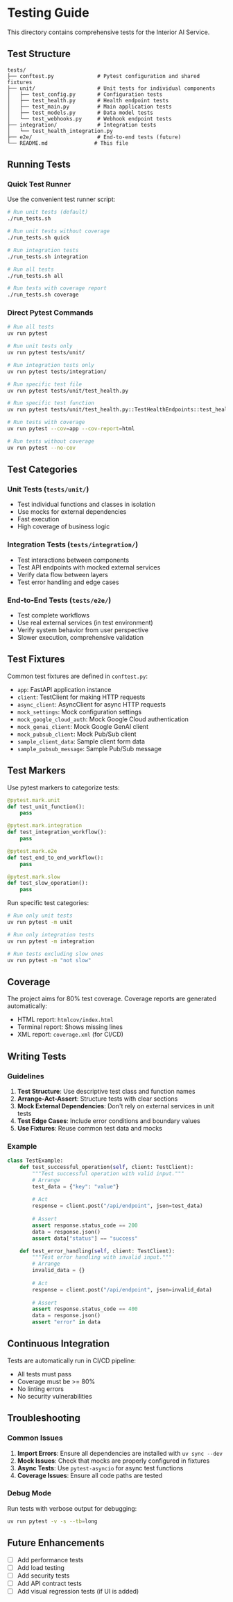 # Testing Guide

This directory contains comprehensive tests for the Interior AI Service.

## Test Structure

```
tests/
├── conftest.py              # Pytest configuration and shared fixtures
├── unit/                    # Unit tests for individual components
│   ├── test_config.py       # Configuration tests
│   ├── test_health.py       # Health endpoint tests
│   ├── test_main.py         # Main application tests
│   ├── test_models.py       # Data model tests
│   └── test_webhooks.py     # Webhook endpoint tests
├── integration/             # Integration tests
│   └── test_health_integration.py
├── e2e/                     # End-to-end tests (future)
└── README.md               # This file
```

## Running Tests

### Quick Test Runner

Use the convenient test runner script:

```bash
# Run unit tests (default)
./run_tests.sh

# Run unit tests without coverage
./run_tests.sh quick

# Run integration tests
./run_tests.sh integration

# Run all tests
./run_tests.sh all

# Run tests with coverage report
./run_tests.sh coverage
```

### Direct Pytest Commands

```bash
# Run all tests
uv run pytest

# Run unit tests only
uv run pytest tests/unit/

# Run integration tests only
uv run pytest tests/integration/

# Run specific test file
uv run pytest tests/unit/test_health.py

# Run specific test function
uv run pytest tests/unit/test_health.py::TestHealthEndpoints::test_health_check_basic

# Run tests with coverage
uv run pytest --cov=app --cov-report=html

# Run tests without coverage
uv run pytest --no-cov
```

## Test Categories

### Unit Tests (`tests/unit/`)
- Test individual functions and classes in isolation
- Use mocks for external dependencies
- Fast execution
- High coverage of business logic

### Integration Tests (`tests/integration/`)
- Test interactions between components
- Test API endpoints with mocked external services
- Verify data flow between layers
- Test error handling and edge cases

### End-to-End Tests (`tests/e2e/`)
- Test complete workflows
- Use real external services (in test environment)
- Verify system behavior from user perspective
- Slower execution, comprehensive validation

## Test Fixtures

Common test fixtures are defined in `conftest.py`:

- `app`: FastAPI application instance
- `client`: TestClient for making HTTP requests
- `async_client`: AsyncClient for async HTTP requests
- `mock_settings`: Mock configuration settings
- `mock_google_cloud_auth`: Mock Google Cloud authentication
- `mock_genai_client`: Mock Google GenAI client
- `mock_pubsub_client`: Mock Pub/Sub client
- `sample_client_data`: Sample client form data
- `sample_pubsub_message`: Sample Pub/Sub message

## Test Markers

Use pytest markers to categorize tests:

```python
@pytest.mark.unit
def test_unit_function():
    pass

@pytest.mark.integration
def test_integration_workflow():
    pass

@pytest.mark.e2e
def test_end_to_end_workflow():
    pass

@pytest.mark.slow
def test_slow_operation():
    pass
```

Run specific test categories:

```bash
# Run only unit tests
uv run pytest -m unit

# Run only integration tests
uv run pytest -m integration

# Run tests excluding slow ones
uv run pytest -m "not slow"
```

## Coverage

The project aims for 80% test coverage. Coverage reports are generated automatically:

- HTML report: `htmlcov/index.html`
- Terminal report: Shows missing lines
- XML report: `coverage.xml` (for CI/CD)

## Writing Tests

### Guidelines

1. **Test Structure**: Use descriptive test class and function names
2. **Arrange-Act-Assert**: Structure tests with clear sections
3. **Mock External Dependencies**: Don't rely on external services in unit tests
4. **Test Edge Cases**: Include error conditions and boundary values
5. **Use Fixtures**: Reuse common test data and mocks

### Example

```python
class TestExample:
    def test_successful_operation(self, client: TestClient):
        """Test successful operation with valid input."""
        # Arrange
        test_data = {"key": "value"}
        
        # Act
        response = client.post("/api/endpoint", json=test_data)
        
        # Assert
        assert response.status_code == 200
        data = response.json()
        assert data["status"] == "success"

    def test_error_handling(self, client: TestClient):
        """Test error handling with invalid input."""
        # Arrange
        invalid_data = {}
        
        # Act
        response = client.post("/api/endpoint", json=invalid_data)
        
        # Assert
        assert response.status_code == 400
        data = response.json()
        assert "error" in data
```

## Continuous Integration

Tests are automatically run in CI/CD pipeline:

- All tests must pass
- Coverage must be >= 80%
- No linting errors
- No security vulnerabilities

## Troubleshooting

### Common Issues

1. **Import Errors**: Ensure all dependencies are installed with `uv sync --dev`
2. **Mock Issues**: Check that mocks are properly configured in fixtures
3. **Async Tests**: Use `pytest-asyncio` for async test functions
4. **Coverage Issues**: Ensure all code paths are tested

### Debug Mode

Run tests with verbose output for debugging:

```bash
uv run pytest -v -s --tb=long
```

## Future Enhancements

- [ ] Add performance tests
- [ ] Add load testing
- [ ] Add security tests
- [ ] Add API contract tests
- [ ] Add visual regression tests (if UI is added) 